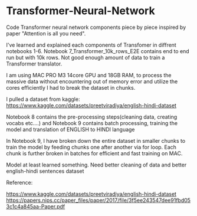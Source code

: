 # Transformer-Neural-Network
Code Transformer neural network components piece by piece inspired by paper "Attention is all you need". 

I've learned and explained each components of Transfomer in diffrent notebooks 1-6.
Notebook 7_Transformer_10k_rows_E2E contains end to end run but with 10k rows. Not good enough amount of data to train a Transformer translator.

I am using MAC PRO M3 14core GPU and 18GB RAM, to process the massive data without encountering out of memory error and utilize the cores efficiently I had to break the dataset in chunks.

I pulled a dataset from kaggle: https://www.kaggle.com/datasets/preetviradiya/english-hindi-dataset

Notebook 8 contains the pre-processing steps(cleaning data, creating vocabs etc....) and Notebook 9 contains batch processing, training the model and translation of ENGLISH to HINDI language 

In Notebook 9, I have broken down the entire dataset in smaller chunks to train the model by feeding chunks one after another via for loop. Each chunk is further broken in batches for efficient and fast training on MAC.

Model at least learned something. Need better cleaning of data and better english-hindi sentences dataset

Reference:

https://www.kaggle.com/datasets/preetviradiya/english-hindi-dataset
https://papers.nips.cc/paper_files/paper/2017/file/3f5ee243547dee91fbd053c1c4a845aa-Paper.pdf
